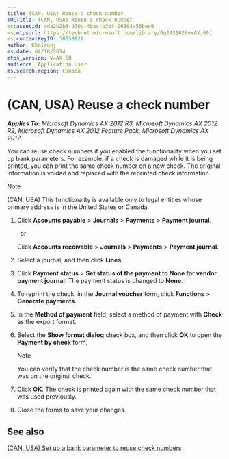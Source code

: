 ```yaml
---
title: (CAN, USA) Reuse a check number
TOCTitle: (CAN, USA) Reuse a check number
ms:assetid: ada2b2b3-d70d-4bac-b3ef-06904a55bed9
ms:mtpsurl: https://technet.microsoft.com/library/Gg243102(v=AX.60)
ms:contentKeyID: 36058929
author: Khairunj
ms.date: 04/18/2014
mtps_version: v=AX.60
audience: Application User
ms.search.region: Canada
---
```


# (CAN, USA) Reuse a check number 


_**Applies To:** Microsoft Dynamics AX 2012 R3, Microsoft Dynamics AX 2012 R2, Microsoft Dynamics AX 2012 Feature Pack, Microsoft Dynamics AX 2012_

You can reuse check numbers if you enabled the functionality when you set up bank parameters. For example, if a check is damaged while it is being printed, you can print the same check number on a new check. The original information is voided and replaced with the reprinted check information.


> [!NOTE]
> <P>(CAN, USA) This functionality is available only to legal entities whose primary address is in the United States or Canada.</P>



1.  Click **Accounts payable** \> **Journals** \> **Payments** \> **Payment journal**.
    
    –or–
    
    Click **Accounts receivable** \> **Journals** \> **Payments** \> **Payment journal**.

2.  Select a journal, and then click **Lines**.

3.  Click **Payment status** \> **Set status of the payment to None for vendor payment journal**. The payment status is changed to **None**.

4.  To reprint the check, in the **Journal voucher** form, click **Functions** \> **Generate payments**.

5.  In the **Method of payment** field, select a method of payment with **Check** as the export format.

6.  Select the **Show format dialog** check box, and then click **OK** to open the **Payment by check** form.
    

    > [!NOTE]
    > <P>You can verify that the check number is the same check number that was on the original check.</P>



7.  Click **OK**. The check is printed again with the same check number that was used previously.

8.  Close the forms to save your changes.

## See also

[(CAN, USA) Set up a bank parameter to reuse check numbers](can-usa-set-up-a-bank-parameter-to-reuse-check-numbers.md)

  


